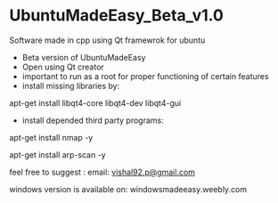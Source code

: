 # UbuntuMadeEasy_Beta_v1.0
Software made in cpp using Qt framewrok for ubuntu

- Beta version of UbuntuMadeEasy
- Open using Qt creator
- important to run as a root for proper functioning of certain features
- install missing libraries by:

apt-get install libqt4-core libqt4-dev libqt4-gui 

- install depended third party programs:

apt-get install nmap -y


apt-get install arp-scan -y


feel free to suggest :
email: vishal92.p@gmail.com


windows version is available on: 
windowsmadeeasy.weebly.com
